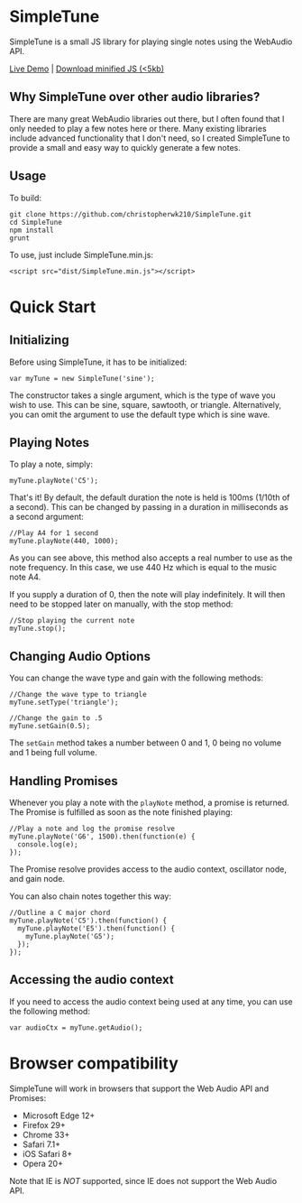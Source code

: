 # SimpleTune
SimpleTune is a small JS library for playing single notes using the WebAudio API.

[Live Demo](https://christopherwk210.github.io/SimpleTune/) | [Download minified JS (<5kb)](https://raw.githubusercontent.com/christopherwk210/simpletune/master/dist/SimpleTune.min.js)

## Why SimpleTune over other audio libraries?
There are many great WebAudio libraries out there, but I often found that I only needed to play a few notes here or there. Many existing libraries include advanced functionality that I don't need, so I created SimpleTune to provide a small and easy way to quickly generate a few notes.

## Usage
To build:

    git clone https://github.com/christopherwk210/SimpleTune.git
    cd SimpleTune
    npm install
    grunt

To use, just include SimpleTune.min.js:

    <script src="dist/SimpleTune.min.js"></script>

# Quick Start

## Initializing

Before using SimpleTune, it has to be initialized:

    var myTune = new SimpleTune('sine');

The constructor takes a single argument, which is the type of wave you wish to use. This can be sine, square, sawtooth, or triangle. Alternatively, you can omit the argument to use the default type which is sine wave.

## Playing Notes

To play a note, simply:

    myTune.playNote('C5');

That's it! By default, the default duration the note is held is 100ms (1/10th of a second). This can be changed by passing in a duration in milliseconds as a second argument:

    //Play A4 for 1 second
    myTune.playNote(440, 1000);

As you can see above, this method also accepts a real number to use as the note frequency. In this case, we use 440 Hz which is equal to the music note A4.

If you supply a duration of 0, then the note will play indefinitely. It will then need to be stopped later on manually, with the stop method:

    //Stop playing the current note
    myTune.stop();

## Changing Audio Options

You can change the wave type and gain with the following methods:

    //Change the wave type to triangle
    myTune.setType('triangle');

    //Change the gain to .5
    myTune.setGain(0.5);

The `setGain` method takes a number between 0 and 1, 0 being no volume and 1 being full volume.

## Handling Promises
Whenever you play a note with the `playNote` method, a promise is returned. The Promise is fulfilled as soon as the note finished playing:

    //Play a note and log the promise resolve
    myTune.playNote('G6', 1500).then(function(e) {
      console.log(e);
    });

The Promise resolve provides access to the audio context, oscillator node, and gain node.

You can also chain notes together this way:

    //Outline a C major chord
    myTune.playNote('C5').then(function() {
      myTune.playNote('E5').then(function() {
        myTune.playNote('G5');
      });
    });

## Accessing the audio context
If you need to access the audio context being used at any time, you can use the following method:

    var audioCtx = myTune.getAudio();

# Browser compatibility
SimpleTune will work in browsers that support the Web Audio API and Promises:

* Microsoft Edge 12+
* Firefox 29+
* Chrome 33+
* Safari 7.1+
* iOS Safari 8+
* Opera 20+

Note that IE is _NOT_ supported, since IE does not support the Web Audio API.
